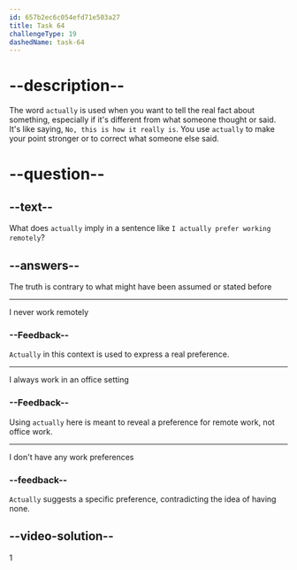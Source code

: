 ```yaml
---
id: 657b2ec6c054efd71e503a27
title: Task 64
challengeType: 19
dashedName: task-64
---
```


# --description--

The word `actually` is used when you want to tell the real fact about something, especially if it's different from what someone thought or said. It's like saying, `No, this is how it really is`. You use `actually` to make your point stronger or to correct what someone else said.

# --question--

## --text--

What does `actually` imply in a sentence like `I actually prefer working remotely`?

## --answers--

The truth is contrary to what might have been assumed or stated before

---

I never work remotely

### --Feedback--

`Actually` in this context is used to express a real preference.

---

I always work in an office setting

### --Feedback--

Using `actually` here is meant to reveal a preference for remote work, not office work.

---

I don't have any work preferences

### --feedback--

`Actually` suggests a specific preference, contradicting the idea of having none.

## --video-solution--

1
